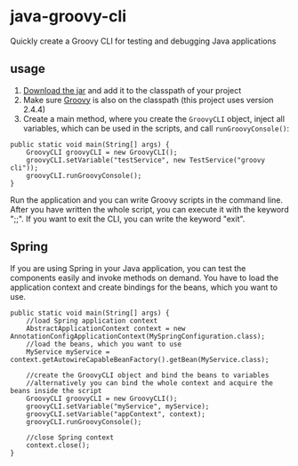 # java-groovy-cli
Quickly create a Groovy CLI for testing and debugging Java applications

## usage
1. [Download the jar](https://github.com/lovromazgon/java-groovy-cli/raw/master/lib/java-groovy-cli-0.1.jar) and add it to the classpath of your project
2. Make sure [Groovy](http://mvnrepository.com/artifact/org.codehaus.groovy/groovy-all) is also on the classpath (this project uses version 2.4.4)
3. Create a main method, where you create the `GroovyCLI` object, inject all variables, which can be used in the scripts, and call `runGroovyConsole()`:
```
public static void main(String[] args) {
	GroovyCLI groovyCLI = new GroovyCLI();
	groovyCLI.setVariable("testService", new TestService("groovy cli"));
	groovyCLI.runGroovyConsole();
}
```

Run the application and you can write Groovy scripts in the command line. After you have written the whole script, you can execute it with the keyword ";;". If you want to exit the CLI, you can write the keyword "exit".

## Spring
If you are using Spring in your Java application, you can test the components easily and invoke methods on demand. You have to load the application context and create bindings for the beans, which you want to use.
```
public static void main(String[] args) {
	//load Spring application context
	AbstractApplicationContext context = new AnnotationConfigApplicationContext(MySpringConfiguration.class);
	//load the beans, which you want to use
	MyService myService = context.getAutowireCapableBeanFactory().getBean(MyService.class);
	
	//create the GroovyCLI object and bind the beans to variables
	//alternatively you can bind the whole context and acquire the beans inside the script
	GroovyCLI groovyCLI = new GroovyCLI();
	groovyCLI.setVariable("myService", myService);
	groovyCLI.setVariable("appContext", context);
	groovyCLI.runGroovyConsole();
	
	//close Spring context
	context.close();
}
```
